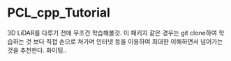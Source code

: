 # PCL_cpp_Tutorial
3D LiDAR를 다루기 전에 무조건 학습해볼것.
이 패키지 같은 경우는 git clone하여 학습하는 것 보다 직접 손으로 쳐가며 인터넷 등을 이용하여 최대한 이해하면서 넘어가는 것을 추천한다.
화이팅..
